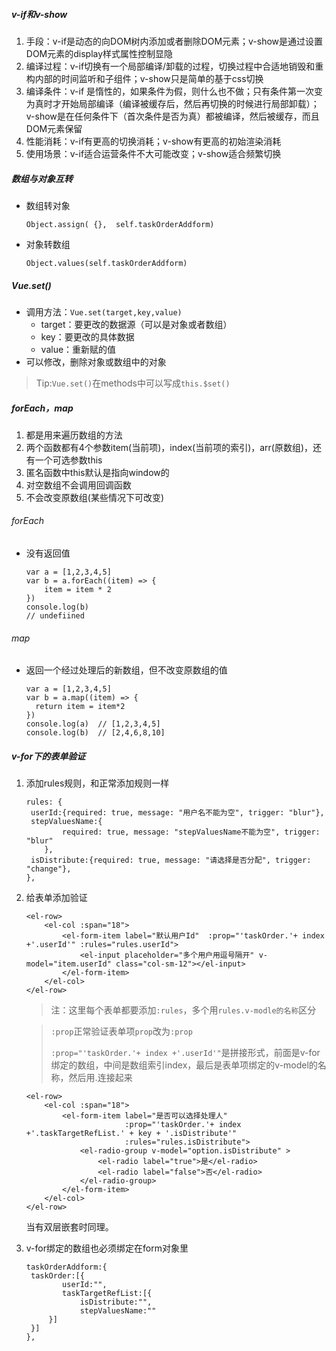 ##### v-if和v-show

1. 手段：v-if是动态的向DOM树内添加或者删除DOM元素；v-show是通过设置DOM元素的display样式属性控制显隐
2. 编译过程：v-if切换有一个局部编译/卸载的过程，切换过程中合适地销毁和重构内部的时间监听和子组件；v-show只是简单的基于css切换
3. 编译条件：v-if 是惰性的，如果条件为假，则什么也不做；只有条件第一次变为真时才开始局部编译（编译被缓存后，然后再切换的时候进行局部卸载）；v-show是在任何条件下（首次条件是否为真）都被编译，然后被缓存，而且DOM元素保留
4. 性能消耗：v-if有更高的切换消耗；v-show有更高的初始渲染消耗
5. 使用场景：v-if适合运营条件不大可能改变；v-show适合频繁切换

##### 数组与对象互转

* 数组转对象

  `Object.assign( {},  self.taskOrderAddform)`

* 对象转数组

  `Object.values(self.taskOrderAddform)`

##### Vue.set()

* 调用方法：`Vue.set(target,key,value)`
  * target：要更改的数据源（可以是对象或者数组）
  * key：要更改的具体数据
  * value：重新赋的值
* 可以修改，删除对象或数组中的对象

> Tip:`Vue.set()`在methods中可以写成`this.$set()`

##### forEach，map

1. 都是用来遍历数组的方法
2. 两个函数都有4个参数item(当前项)，index(当前项的索引)，arr(原数组)，还有一个可选参数this
3. 匿名函数中this默认是指向window的
4. 对空数组不会调用回调函数
5. 不会改变原数组(某些情况下可改变)

###### forEach

* 没有返回值

  ```vue
  var a = [1,2,3,4,5]
  var b = a.forEach((item) => {
      item = item * 2
  })
  console.log(b)
  // undefiined
  ```

###### map

* 返回一个经过处理后的新数组，但不改变原数组的值

  ```vue
  var a = [1,2,3,4,5]
  var b = a.map((item) => {
  	return item = item*2
  })
  console.log(a)  // [1,2,3,4,5]
  console.log(b)  // [2,4,6,8,10]
  ```

##### v-for下的表单验证

1. 添加rules规则，和正常添加规则一样

   ```vue
   rules: {
   	userId:{required: true, message: "用户名不能为空", trigger: "blur"},
   	stepValuesName:{
           required: true, message: "stepValuesName不能为空", trigger: "blur"
       },
   	isDistribute:{required: true, message: "请选择是否分配", trigger: "change"},
   },
   ```

2. 给表单添加验证

   ```VUE
   <el-row>
       <el-col :span="18">
           <el-form-item label="默认用户Id"  :prop="'taskOrder.'+ index +'.userId'" :rules="rules.userId">
               <el-input placeholder="多个用户用逗号隔开" v-model="item.userId" class="col-sm-12"></el-input>
           </el-form-item>
       </el-col>
   </el-row>
   ```

   > 注：这里每个表单都要添加`:rules`，多个用`rules.v-modle的名称`区分

   > `:prop`正常验证表单项`prop`改为`:prop`
   >
   > `:prop="'taskOrder.'+ index +'.userId'"`是拼接形式，前面是v-for绑定的数组，中间是数组索引index，最后是表单项绑定的v-model的名称，然后用.连接起来

   ```vue
   <el-row>
       <el-col :span="18">
           <el-form-item label="是否可以选择处理人"
                         :prop="'taskOrder.'+ index +'.taskTargetRefList.' + key + '.isDistribute'"
                         :rules="rules.isDistribute">
               <el-radio-group v-model="option.isDistribute" >
                   <el-radio label="true">是</el-radio>
                   <el-radio label="false">否</el-radio>
               </el-radio-group>
           </el-form-item>
       </el-col>
   </el-row>
   ```

   当有双层嵌套时同理。

3. v-for绑定的数组也必须绑定在form对象里 

   ```vue
   taskOrderAddform:{
   	taskOrder:[{
           userId:"",
           taskTargetRefList:[{
               isDistribute:"",
               stepValuesName:""
   		}]
   	}]
   },
   ```

